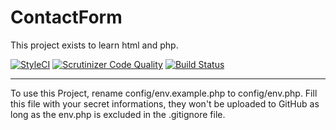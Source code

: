 # ContactForm

This project exists to learn html and php.

[![StyleCI](https://styleci.io/repos/73199493/shield?branch=master)](https://styleci.io/repos/73199493)
[![Scrutinizer Code Quality](https://scrutinizer-ci.com/g/TekkCraft/ContactForm/badges/quality-score.png?b=master)](https://scrutinizer-ci.com/g/TekkCraft/ContactForm/?branch=master)
[![Build Status](https://scrutinizer-ci.com/g/TekkCraft/ContactForm/badges/build.png?b=master)](https://scrutinizer-ci.com/g/TekkCraft/ContactForm/build-status/master)

<hr>

To use this Project, rename config/env.example.php to config/env.php.
Fill this file with your secret informations, they won't be uploaded to GitHub as long as the env.php is excluded in the .gitignore file.
